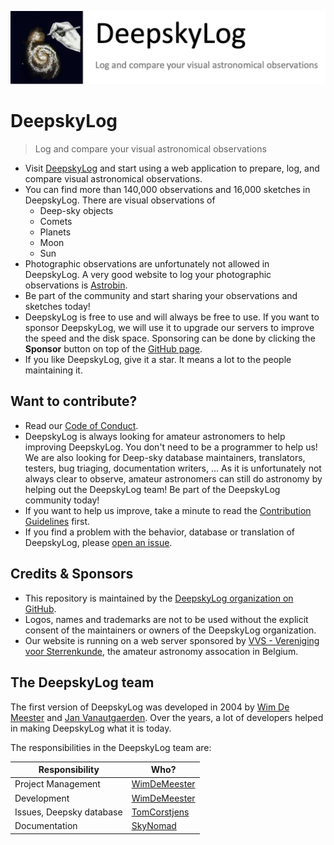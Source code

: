 [![Logo](public/img/logo2.png)](https://www.deepskylog.org/)

# DeepskyLog

> Log and compare your visual astronomical observations

* Visit [DeepskyLog](https://www.deepskylog.org) and start using a web application to prepare, log, and compare visual astronomical observations.
* You can find more than 140,000 observations and 16,000 sketches in DeepskyLog. There are visual observations of
  * Deep-sky objects
  * Comets
  * Planets
  * Moon
  * Sun
* Photographic observations are unfortunately not allowed in DeepskyLog. A very good website to log your photographic observations is [Astrobin](https://www.astrobin.com/welcome/).
* Be part of the community and start sharing your observations and sketches today!
* DeepskyLog is free to use and will always be free to use. If you want to sponsor DeepskyLog, we will use it to upgrade our servers to improve the speed and the disk space. Sponsoring can be done by clicking the **Sponsor** button on top of the [GitHub page](https://github.com/DeepskyLog/DeepskyLog).
* If you like DeepskyLog, give it a star. It means a lot to the people maintaining it.

## Want to contribute?

* Read our [Code of Conduct](CODE_OF_CONDUCT.md).
* DeepskyLog is always looking for amateur astronomers to help improving DeepskyLog. You don't need to be a programmer to help us! We are also looking for Deep-sky database maintainers, translators, testers, bug triaging, documentation writers, ... As it is unfortunately not always clear to observe, amateur astronomers can still do astronomy by helping out the DeepskyLog team! Be part of the DeepskyLog community today!
* If you want to help us improve, take a minute to read the [Contribution Guidelines](CONTRIBUTING.md) first.
* If you find a problem with the behavior, database or translation of DeepskyLog, please [open an issue](https://github.com/DeepskyLog/DeepskyLog/issues/new/choose).

## Credits & Sponsors

* This repository is maintained by the [DeepskyLog organization on GitHub](https://github.com/DeepskyLog).
* Logos, names and trademarks are not to be used without the explicit consent of the maintainers or owners of the DeepskyLog organization.
* Our website is running on a web server sponsored by [VVS - Vereniging voor Sterrenkunde](http://www.vvs.be/), the amateur astronomy assocation in Belgium.

## The DeepskyLog team

The first version of DeepskyLog was developed in 2004 by [Wim De Meester](https://github.com/WimDeMeester) and [Jan Vanautgaerden](https://github.com/orgs/DeepskyLog/people/janvanautgaerden). Over the years, a lot of developers helped in making DeepskyLog what it is today. 

The responsibilities in the DeepskyLog team are:

| Responsibility | Who? |
| -------------- | ---- |
| Project Management | [WimDeMeester](https://github.com/WimDeMeester) |
| Development | [WimDeMeester](https://github.com/WimDeMeester) |
| Issues, Deepsky database | [TomCorstjens](https://github.com/TomCorstjens)
| Documentation | [SkyNomad](https://github.com/SkyNomad) |
